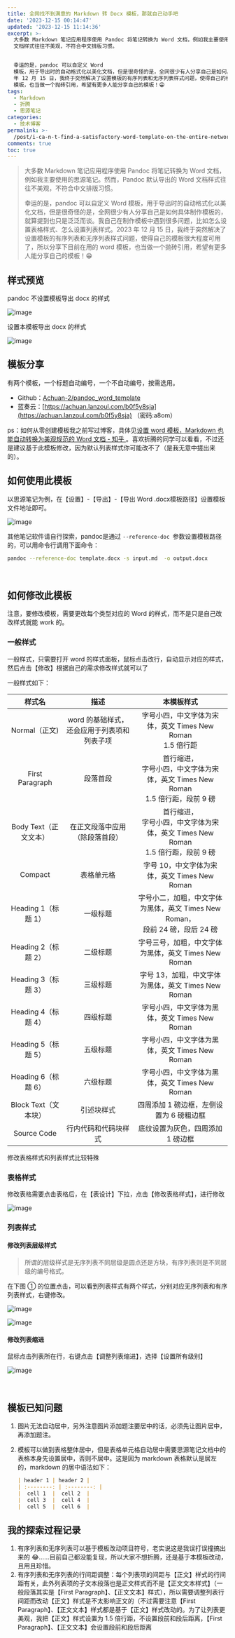 ```yaml
---
title: 全网找不到满意的 Markdown 转 Docx 模板，那就自己动手吧
date: '2023-12-15 00:14:47'
updated: '2023-12-15 11:14:36'
excerpt: >-
  大多数 Markdown 笔记应用程序使用 Pandoc 将笔记转换为 Word 文档，例如我主要使用的思源笔记。然而，Pandoc 默认导出的 Word
  文档样式往往不美观，不符合中文排版习惯。


  幸运的是，pandoc 可以自定义 Word
  模板，用于导出时的自动格式化以美化文档，但是很奇怪的是，全网很少有人分享自己是如何具体制作模板的，就算提到也只是泛泛而谈。我自己在制作模板中遇到很多问题，比如怎么设置表格样式、怎么设置列表样式。2023
  年 12 月 15 日，我终于突然解决了设置模板的有序列表和无序列表样式问题，使得自己的模板很大程度可用了，所以分享下目前在用的 word
  模板，也当做一个抛砖引用，希望有更多人能分享自己的模板！😁
tags:
  - Markdown
  - 折腾
  - 思源笔记
categories:
  - 技术博客
permalink: >-
  /post/i-ca-n-t-find-a-satisfactory-word-template-on-the-entire-network-so-i-made-one-myself-nano3.html
comments: true
toc: true
---
```




> 大多数 Markdown 笔记应用程序使用 Pandoc 将笔记转换为 Word 文档，例如我主要使用的思源笔记。然而，Pandoc 默认导出的 Word 文档样式往往不美观，不符合中文排版习惯。
>
> 幸运的是，pandoc 可以自定义 Word 模板，用于导出时的自动格式化以美化文档，但是很奇怪的是，全网很少有人分享自己是如何具体制作模板的，就算提到也只是泛泛而谈。我自己在制作模板中遇到很多问题，比如怎么设置表格样式、怎么设置列表样式。2023 年 12 月 15 日，我终于突然解决了设置模板的有序列表和无序列表样式问题，使得自己的模板很大程度可用了，所以分享下目前在用的 word 模板，也当做一个抛砖引用，希望有更多人能分享自己的模板！😁

## 样式预览

pandoc 不设置模板导出 docx 的样式

​![image](https://raw.githubusercontent.com/Achuan-2/PicBed/pic/assets/202312151118881.png)​

设置本模板导出 docx 的样式

​​​​![image](https://raw.githubusercontent.com/Achuan-2/PicBed/pic/assets/202312151117278.png)​​​​

## 模板分享

有两个模板，一个标题自动编号，一个不自动编号，按需选用。

* Github：[Achuan-2/pandoc_word_template ](https://github.com/Achuan-2/pandoc_word_template)
* 蓝奏云：[https://achuan.lanzoul.com/b0f5y8sja](https://achuan.lanzoul.com/b0f5y8sja) （密码:a8om）

ps：如何从零创建模板我之前写过博客，具体见[设置 word 模板，Markdown 也能自动转换为美观规范的 Word 文档 - 知乎 ](https://zhuanlan.zhihu.com/p/581000852)。喜欢折腾的同学可以看看，不过还是建议基于此模板修改，因为默认列表样式你可能改不了（是我无意中搓出来的）。

## 如何使用此模板

以思源笔记为例，在【设置】-【导出】-【导出 Word .docx模板路径】设置模板文件地址即可。

​![image](https://raw.githubusercontent.com/Achuan-2/PicBed/pic/assets/202312151143093.png)​

其他笔记软件请自行探索，pandoc是通过 `--reference-doc `​参数设置模板路径的，可以用命令行调用下面命令：

```bash
pandoc --reference-doc template.docx -s input.md  -o output.docx
```

​​​​

## 如何修改此模板

注意，要修改模板，需要更改每个类型对应的 Word 的样式，而不是只是自己改改样式就能 work 的。

### 一般样式

一般样式，只需要打开 word 的样式面板，鼠标点击改行，自动显示对应的样式，然后点击【修改】根据自己的需求修改样式就可以了

一般样式如下：

|样式名|描述|本模板样式|
| :----------------------------: | :----------------------------------------------------------: | :-----------------------------------------------------------------------------------: |
|Normal（正文)|word 的基础样式，还会应用于列表项和列表子项|字号小四，中文字体为宋体，英文 Times New Roman<br />1.5 倍行距|
|First Paragraph|段落首段|首行缩进，<br />字号小四，中文字体为宋体，英文 Times New Roman<br />1.5 倍行距，段前 9 磅<br />|
|Body Text（正文文本）|在正文段落中应用（除段落首段）|首行缩进，<br />字号小四，中文字体为宋体，英文 Times New Roman<br />1.5 倍行距，段前 9 磅<br />|
|Compact|表格单元格|字号 10，中文字体为宋体，英文 Times New Roman|
|Heading 1（标题 1）|一级标题|字号小二，加粗，中文字体为黑体，英文 Times New Roman，<br />段前 24 磅，段后 24 磅<br />|
|Heading 2（标题 2）|二级标题|字号三号，加粗，中文字体为黑体，英文 Times New Roman|
|Heading 3（标题 3）|三级标题|字号 13，加粗，中文字体为黑体，英文 Times New Roman|
|Heading 4（标题 4）|四级标题|字号小四，中文字体为黑体，英文 Times New Roman|
|Heading 5（标题 5）|五级标题|字号小四，中文字体为黑体，英文 Times New Roman|
|Heading 6（标题 6）|六级标题|字号小四，中文字体为黑体，英文 Times New Roman|
|Block Text（文本块）|引述块样式|四周添加 1 磅边框，左侧设置为 6 磅粗边框|
|Source Code|行内代码和代码块样式|底纹设置为灰色，四周添加 1 磅边框|

修改表格样式和列表样式比较特殊

### 表格样式

修改表格需要点击表格后，在【表设计】下拉，点击【修改表格样式】，进行修改

​![image](https://raw.githubusercontent.com/Achuan-2/PicBed/pic/assets/202312151117256.png)​

### 列表样式

#### 修改列表层级样式

> 所谓的层级样式是无序列表不同层级是圆点还是方块，有序列表则是不同层级的编号格式。

在下图 ① 的位置点击，可以看到列表样式有两个样式，分别对应无序列表和有序列表样式，右键修改。

​![image](https://raw.githubusercontent.com/Achuan-2/PicBed/pic/assets/202312151114293.png)​

​![image](https://raw.githubusercontent.com/Achuan-2/PicBed/pic/assets/202312150020186.png)​

#### 修改列表缩进

鼠标点击列表所在行，右键点击【调整列表缩进】，选择【设置所有级别】

​![image](https://raw.githubusercontent.com/Achuan-2/PicBed/pic/assets/202312150014510.png)​

‍

## 模板已知问题

1. 图片无法自动居中，另外注意图片添加题注要居中的话，必须先让图片居中，再添加题注。
2. 模板可以做到表格整体居中，但是表格单元格自动居中需要思源笔记文档中的表格本身先设置居中，否则不居中。这是因为 markdown 表格默认是居左的，markdown 的居中语法如下：

   ```markdown
   | header 1 | header 2 |
   | :--------: | :--------: |
   |  cell 1  |  cell 2  |
   |  cell 3  |  cell 4  |
   |  cell 5  |  cell 6  |
   ```

## 我的探索过程记录

1. 有序列表和无序列表可以基于模板改动项目符号，老实说这是我误打误撞搞出来的 😂……目前自己都没能复现，所以大家不想折腾，还是基于本模板改动，且用且珍惜。
2. 有序列表和无序列表的行间距调整：每个列表项的间距与【正文】样式的行间距有关，此外列表项的子文本段落也是正文样式而不是【正文文本样式】（一般段落其实是【First Paragraph】、【正文文本】样式），所以需要调整列表行间距而改动【正文】样式是不太影响正文的（不过需要注意【First Paragraph】、【正文文本】样式都是基于【正文】样式改动的。为了让列表更美观，我把【正文】样式设置为 1.5 倍行距，不设置段前和段后距离，【First Paragraph】、【正文文本】会设置段前和段后距离
